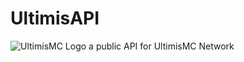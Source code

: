 # UltimisAPI
![UltimisMC Logo](https://images-ext-2.discordapp.net/external/_ZucDiUHTRlc348kPbbl674aPOucH3NqMfaosQW3oOM/%3Fs%3D280%26v%3D4/https/avatars.githubusercontent.com/u/83518236)
a public API for UltimisMC Network
